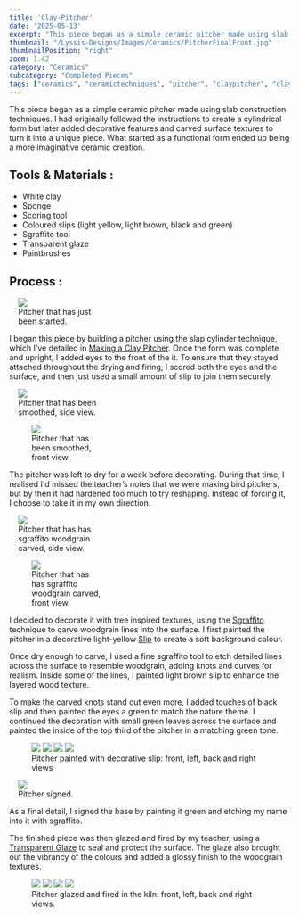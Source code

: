 ```yaml
---
title: 'Clay-Pitcher'
date: '2025-05-13'
excerpt: "This piece began as a simple ceramic pitcher made using slab construction..."
thumbnail: "/Lyssis-Designs/Images/Ceramics/PitcherFinalFront.jpg"
thumbnailPosition: "right"
zoom: 1.42
category: "Ceramics"
subcategory: "Completed Pieces"
tags: ["ceramics", "ceramictechniques", "pitcher", "claypitcher", "clay", "tree", "woodgrain", "sgraffito", "slipdecorating"]
---
```


This piece began as a simple ceramic pitcher made using slab construction techniques. I had originally followed the instructions to create a cylindrical form but later added decorative features and carved surface textures to turn it into a unique piece. What started as a functional form ended up being a more imaginative ceramic creation.

## Tools & Materials :
- White clay
- Sponge
- Scoring tool
- Coloured slips (light yellow, light brown, black and green)
- Sgraffito tool
- Transparent glaze
- Paintbrushes

## Process :

<div class="clearfix">
<figure class="flex-right" style="max-width: 10rem; margin-left: 1rem;">
  <img src="/Lyssis-Designs/Images/Ceramics/PitcherRough.jpg">
  <figcaption>Pitcher that has just been started.</figcaption>
</figure>

I began this piece by building a pitcher using the slap cylinder technique, which I’ve detailed in [Making a Clay Pitcher](#/blog/Ceramics/Ceramics-Techniques/Making-a-Clay-Pitcher). Once the form was complete and upright, I added eyes to the front of the it. To ensure that they stayed attached throughout the drying and firing, I scored both the eyes and the surface, and then just used a small amount of slip to join them securely.
</div>

<div class="clearfix">
<figure class="flex-right" style="max-width: 10rem; margin-left: 1rem;">
  <img src="/Lyssis-Designs/Images/Ceramics/PitcherSmoothed2.jpg">
  <figcaption>Pitcher that has been smoothed, side view.</figcaption>
</figure>

<figure class="flex-left" style="width: 8rem;">
  <img src="/Lyssis-Designs/Images/Ceramics/PitcherSmoothed1.jpg">
  <figcaption>Pitcher that has been smoothed, front view.</figcaption>
</figure>

The pitcher was left to dry for a week before decorating. During that time, I realised I'd missed the teacher’s notes that we were making bird pitchers, but by then it had hardened too much to try reshaping. Instead of forcing it, I choose to take it in my own direction.
</div>

<div class="clearfix">
<figure class="flex-right" style="max-width: 9.25rem; margin-left: 1rem;">
  <img src="/Lyssis-Designs/Images/Ceramics/PitcherSgraffito2.jpg">
  <figcaption>Pitcher that has has sgraffito woodgrain carved, side view.</figcaption>
</figure>

<figure class="flex-left" style="width: 8rem;">
  <img src="/Lyssis-Designs/Images/Ceramics/PitcherSgraffito1.jpg">
  <figcaption>Pitcher that has has sgraffito woodgrain carved, front view.</figcaption>
</figure>

I decided to decorate it with tree inspired textures, using the [Sgraffito](#/blog/Ceramics/Ceramics-Techniques/Sgraffito) technique to carve woodgrain lines into the surface. I first painted the pitcher in a decorative light-yellow [Slip](#/blog/Ceramics/Ceramics-Techniques/Slip-Decorating-Clay) to create a soft background colour.

Once dry enough to carve, I used a fine sgraffito tool to etch detailed lines across the surface to resemble woodgrain, adding knots and curves for realism. Inside some of the lines, I painted light brown slip to enhance the layered wood texture.
</div>

To make the carved knots stand out even more, I added touches of black slip and then painted the eyes a green to match the nature theme. I continued the decoration with small green leaves across the surface and painted the inside of the top third of the pitcher in a matching green tone.

<div class="clearfix">
<figure class="side-by-side-4">
  <img src="/Lyssis-Designs/Images/Ceramics/PitcherDecorativeSlip1.jpg">
  <img src="/Lyssis-Designs/Images/Ceramics/PitcherDecorativeSlip2.jpg">
  <img src="/Lyssis-Designs/Images/Ceramics/PitcherDecorativeSlip3.jpg">
  <img src="/Lyssis-Designs/Images/Ceramics/PitcherDecorativeSlip4.jpg">
  <figcaption>Pitcher painted with decorative slip: front, left, back and right views</figcaption>
</div>

<div class="clearfix">
<figure class="flex-right" style="max-width: 9.25rem; margin-left: 1rem;">
  <img src="/Lyssis-Designs/Images/Ceramics/PitcherFinalBottom.jpg">
  <figcaption>Pitcher signed.</figcaption>
</figure>

As a final detail, I signed the base by painting it green and etching my name into it with sgraffito.

The finished piece was then glazed and fired by my teacher, using a [Transparent Glaze](#/blog/Ceramics/Ceramics-Techniques/Glazing-Clay) to seal and protect the surface. The glaze also brought out the vibrancy of the colours and added a glossy finish to the woodgrain textures.
</div>

<div class="clearfix">
<figure class="side-by-side-4">
  <img src="/Lyssis-Designs/Images/Ceramics/PitcherFinalFront.jpg">
  <img src="/Lyssis-Designs/Images/Ceramics/PitcherFinalLeft.jpg">
  <img src="/Lyssis-Designs/Images/Ceramics/PitcherFinalBack.jpg">
  <img src="/Lyssis-Designs/Images/Ceramics/PitcherFinalRight.jpg">
  <figcaption>Pitcher glazed and fired in the kiln: front, left, back and right views.</figcaption>
</div>